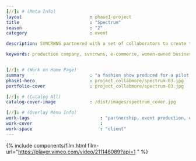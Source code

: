 ```yaml
---
[//]: # (Meta Info)
layout                          : phase1-project
title 					        : "Spectrum"
season				            : "2"
category 						: event

description: SVNCRWNS partnered with a set of collaborators to create the pilot event, Spectrum.  A fashion show highlighting local designers and stylists and creating an environment for buyers to learn about new talent.

keywords: production company, svncrwns, e-commerce, women-owned businesses, creative team, consulting, business operations, launch my brand, manage my brand, photography, videography, special projects


[//]: # (Work on Home Page)
summary                         : "a fashion show produced for a pilot event of collaboration amongst retailers + designers"
phase1-hero                     : project_collabmore/spectrum-03.jpg
portfolio-cover 				: project_collabmore/spectrum-03.jpg

[//]: # (Catalog All)
catalog-cover-image				: /dist/images/spectrum_cover.jpg

[//]: # (Overlay Menu Info)
work-tags 							: "partnership, event production, event team management, set design"
work-cover							:
work-space 							: "client"
---
```

{% include components/film.html film-url="https://player.vimeo.com/video/211146089?api=1 " %}
